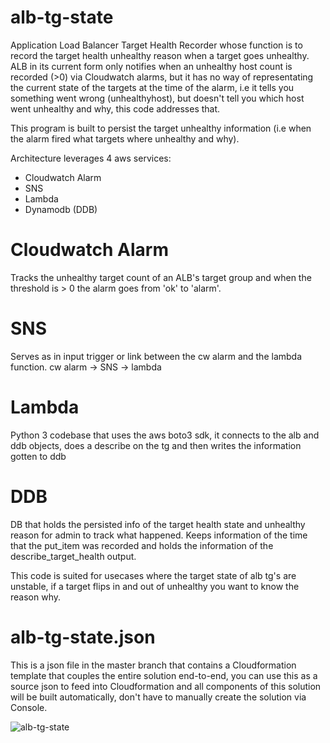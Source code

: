 # alb-tg-state

Application Load Balancer Target Health Recorder whose function is to record the target health unhealthy reason when a target goes unhealthy.
ALB in its current form only notifies when an unhealthy host count is recorded (>0) via Cloudwatch alarms, but it has no way of representating the current
state of the targets at the time of the alarm, i.e it tells you something went wrong (unhealthyhost), but doesn't tell you which host went unhealthy and why, this code addresses that.


This program is built to persist the target unhealthy information (i.e when the alarm fired what targets where unhealthy and why).

Architecture leverages 4 aws services:

- Cloudwatch Alarm
- SNS
- Lambda
- Dynamodb (DDB)

#  Cloudwatch Alarm

Tracks the unhealthy target count of an ALB's target group and when the threshold is > 0 the alarm goes from 'ok' to 'alarm'.


#  SNS

Serves as in input trigger or link between the cw alarm and the lambda function.
cw alarm -> SNS -> lambda

#  Lambda

Python 3 codebase that uses the aws boto3 sdk, it connects to the alb and ddb objects, does a describe on the tg and then writes the information
gotten to ddb

#  DDB

DB that holds the persisted info of the target health state and unhealthy reason for admin to track what happened.
Keeps information of the time that the put_item was recorded and holds the information of the describe_target_health output.

This code is suited for usecases where the target state of alb tg's are unstable, if a target flips in and out of unhealthy you want to know the reason why.

#   alb-tg-state.json 

This is a json file in the master branch that contains a Cloudformation template that couples the entire solution end-to-end, you can use this as a source json to feed into Cloudformation and all components of this solution will be built automatically, don't have to manually create the solution via Console. 

![alb-tg-state](https://github.com/senatoredu/alb-tg-state/alb-tg-state.png) 

